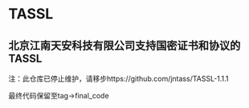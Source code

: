 # TASSL
## 北京江南天安科技有限公司支持国密证书和协议的TASSL

注：此仓库已停止维护，请移步https://github.com/jntass/TASSL-1.1.1

最终代码保留至tag->final_code
